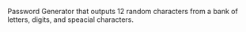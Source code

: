 Password Generator that outputs 12 random characters from a bank of letters, digits, and speacial characters. 
